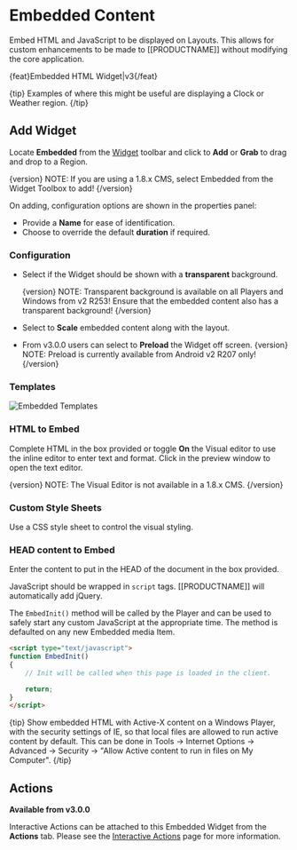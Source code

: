 <!--toc=widgets-->

# Embedded Content

Embed HTML and JavaScript to be displayed on Layouts. This allows for custom enhancements to be made to [[PRODUCTNAME]] without modifying the core application. 

{feat}Embedded HTML Widget|v3{/feat}

{tip}
Examples of where this might be useful are displaying a Clock or Weather region.
{/tip}

## Add Widget

Locate **Embedded** from the [Widget](layouts_widgets.html) toolbar and click to **Add** or **Grab** to drag and drop to a Region.

{version}
NOTE: If you are using a 1.8.x CMS, select Embedded from the Widget Toolbox to add!
{/version}

On adding, configuration options are shown in the properties panel:

- Provide a **Name** for ease of identification.
- Choose to override the default **duration** if required.

### Configuration

- Select if the Widget should be shown with a **transparent** background. 

  {version}
  NOTE: Transparent background is available on all Players and Windows from v2 R253!
  Ensure that the embedded content also has a transparent background!
{/version}
  
- Select to **Scale** embedded content along with the layout.
- From v3.0.0 users can select to **Preload** the Widget off screen. 
  {version}
  NOTE: Preload is currently available from Android v2 R207 only!
  {/version}

### Templates

![Embedded Templates](img\v3.1_media_embedded_templates.png)

### HTML to Embed

Complete HTML in the box provided or toggle **On** the Visual editor to use the inline editor to enter text and format. Click in the preview window to open the text editor.

{version}
NOTE: The Visual Editor is not available in a 1.8.x CMS.
{/version}

### Custom Style Sheets

Use a CSS style sheet to control the visual styling.

### HEAD content to Embed

Enter the content to put in the HEAD of the document in the box provided.

JavaScript should be wrapped in `script` tags. [[PRODUCTNAME]] will automatically add jQuery.

The `EmbedInit()` method will be called by the Player and can be used to safely start any custom JavaScript at the appropriate time. The method is defaulted on any new Embedded media Item.

```html
<script type="text/javascript">
function EmbedInit()
{
    // Init will be called when this page is loaded in the client.

    return;
}
</script>
```

{tip}
Show embedded HTML with Active-X content on a Windows Player, with the security settings of IE, so that local files are allowed to run active content by default. This can be done in Tools -> Internet Options -> Advanced -> Security -> "Allow Active content to run in files on My Computer".
{/tip}

## Actions 

**Available from v3.0.0**

Interactive Actions can be attached to this Embedded Widget from the **Actions** tab. Please see the [Interactive Actions](layouts_interactive_actions.html) page for more information.